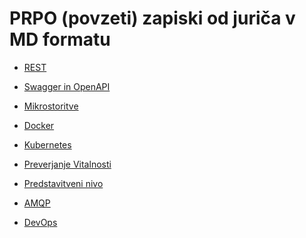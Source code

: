 # PRPO (povzeti) zapiski od juriča v MD formatu
- <a href="https://github.com/mindOfCaspian/zapiski/tree/main/prpo/rest">REST</a>

- <a href="https://github.com/mindOfCaspian/zapiski/tree/main/prpo/SwaggerAndOAS">Swagger in OpenAPI</a>

- <a href="https://github.com/mindOfCaspian/zapiski/tree/main/prpo/Mikrostoritve">Mikrostoritve</a>

- <a href="https://github.com/mindOfCaspian/zapiski/tree/main/prpo/Docker">Docker</a>

- <a href="https://github.com/mindOfCaspian/zapiski/tree/main/prpo/Kubernetes">Kubernetes</a>

- <a href="https://github.com/mindOfCaspian/zapiski/tree/main/prpo/HealthCheck">Preverjanje Vitalnosti</a>

- <a href="https://github.com/mindOfCaspian/zapiski/tree/main/prpo/Predstavitveni%20nivo">Predstavitveni nivo</a>

- <a href="https://github.com/mindOfCaspian/zapiski/tree/main/prpo/AMQP">AMQP</a>

- <a href="https://github.com/mindOfCaspian/zapiski/tree/main/prpo/DevOps">DevOps</a>



